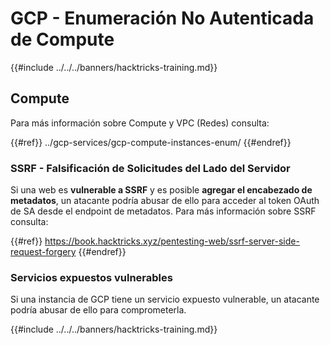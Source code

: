# GCP - Enumeración No Autenticada de Compute

{{#include ../../../banners/hacktricks-training.md}}

## Compute

Para más información sobre Compute y VPC (Redes) consulta:

{{#ref}}
../gcp-services/gcp-compute-instances-enum/
{{#endref}}

### SSRF - Falsificación de Solicitudes del Lado del Servidor

Si una web es **vulnerable a SSRF** y es posible **agregar el encabezado de metadatos**, un atacante podría abusar de ello para acceder al token OAuth de SA desde el endpoint de metadatos. Para más información sobre SSRF consulta:

{{#ref}}
https://book.hacktricks.xyz/pentesting-web/ssrf-server-side-request-forgery
{{#endref}}

### Servicios expuestos vulnerables

Si una instancia de GCP tiene un servicio expuesto vulnerable, un atacante podría abusar de ello para comprometerla.

{{#include ../../../banners/hacktricks-training.md}}

